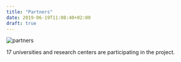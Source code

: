 ```yaml
---
title: "Partners"
date: 2019-06-19T11:08:40+02:00
draft: true
---
```


![partners](/idt-um-partners.png)

17 universities and research centers are participating in the project.

